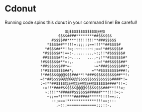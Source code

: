 # Cdonut

Running code spins this donut in your command line! Be careful!

                               $@$$$$$$$$$$$$@@@$
                            $$$$####********##$$$$$$
                         #$$$$##****!!!!!!!!**###$$$$$
                       *$$$$##**!!!=;;;;;;==!!!**##$$$$#
                      *#$$$##**!!=;:~~----~:;==!*##$$$$$#
                     *#$$$$$#*!==:-,.......,~:;!!*#$$$$$$#
                     ##$$$$$#*!=:~....   ...,~;!**#$$$$$$#*
                    !#$$$$$$#**=:,.         .:=!*##$$$$$##*
                    *##$$$$$$##*=~          ~=*###$$$$$$##*;
                    !*#$$$$$$$$##*;        =**#$$$$$$$$###!;
                    !*##$$$$@@@$$$###**!*###$$$$$$$$$$##**!:
                    =!*##$$$$@@@@@@@@$$$$$$$$$$$$$$$####*!=
                    :=!**##$$$$@@@@@@@@@@@@@$$$$$$####*!!=:
                     :=!!*####$$$$$$@@@@$$$$$$$$###**!!!=;
                      ~;!!!**######$$$$$$######***!!!!=;~
                       ~;;==*!*****#######*****!!!!==;:,
                         -:;===!*************!!!==;::-
                           ,~::;=============;;;::-,
